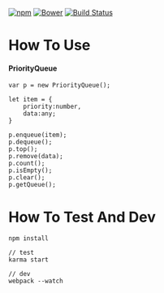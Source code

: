 [![npm](https://img.shields.io/badge/npm-1.0.0-blue.svg)](https://www.npmjs.com/package/kp-priority-queue)
[![Bower](https://img.shields.io/badge/bower-1.0.0-red.svg)](https://github.com/kittencup/kp-priority-queue)
[![Build Status](https://travis-ci.org/kittencup/kp-priority-queue.svg?branch=master)](https://travis-ci.org/kittencup/kp-priority-queue)
# How To Use


#### PriorityQueue

```
var p = new PriorityQueue();

let item = {
    priority:number,
    data:any;
}

p.enqueue(item);
p.dequeue();
p.top();
p.remove(data);
p.count();
p.isEmpty();
p.clear();
p.getQueue();

```



# How To Test And Dev

`npm install`


```
// test
karma start

// dev
webpack --watch
```
